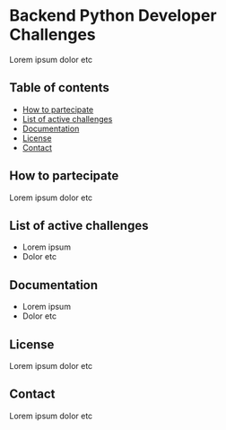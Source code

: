 # Backend Python Developer Challenges
Lorem ipsum dolor etc

## Table of contents
* [How to partecipate](#how-to-partecipate)
* [List of active challenges](#list-of-active-challenges)
* [Documentation](#documentation)
* [License](#license)
* [Contact](#contact)

## How to partecipate
Lorem ipsum dolor etc

## List of active challenges
* Lorem ipsum
* Dolor etc

## Documentation
* Lorem ipsum
* Dolor etc

## License
Lorem ipsum dolor etc

## Contact
Lorem ipsum dolor etc